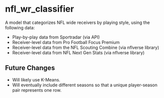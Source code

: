 # nfl_wr_classifier
A model that categorizes NFL wide receivers by playing style, using the following data:
- Play-by-play data from Sportradar (via API)
- Receiver-level data from Pro Football Focus Premium
- Receiver-level data from the NFL Scouting Combine (via nflverse library)
- Receiver-level data from NFL Next Gen Stats (via nflverse library)

## Future Changes
- Will likely use K-Means.
- Will eventually include different seasons so that a unique player-season pair represents one row.
